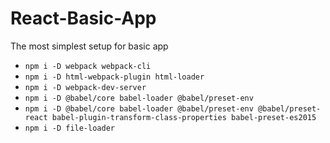 # React-Basic-App

The most simplest setup for basic app

- `npm i -D webpack webpack-cli`
- `npm i -D html-webpack-plugin html-loader`
- `npm i -D webpack-dev-server`
- `npm i -D @babel/core babel-loader @babel/preset-env`
- `npm i -D @babel/core babel-loader @babel/preset-env @babel/preset-react babel-plugin-transform-class-properties babel-preset-es2015`
- `npm i -D file-loader`
